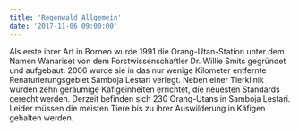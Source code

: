 ```yaml
---
title: 'Regenwald Allgemein'
date: '2017-11-06 09:00:00'
---
```


Als erste ihrer Art in Borneo wurde 1991 die Orang-Utan-Station unter dem Namen Wanariset von dem Forstwissenschaftler Dr. Willie Smits gegründet und aufgebaut. 2006 wurde sie in das nur wenige Kilometer entfernte Renaturierungsgebiet Samboja Lestari verlegt. Neben einer Tierklinik wurden zehn geräumige Käfigeinheiten errichtet, die neuesten Standards gerecht werden. Derzeit befinden sich 230 Orang-Utans in Samboja Lestari. Leider müssen die meisten Tiere bis zu ihrer Auswilderung in Käfigen gehalten werden.
